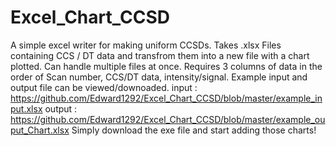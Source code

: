 # Excel_Chart_CCSD
A simple excel writer for making uniform CCSDs.
Takes .xlsx Files containing CCS / DT data and transfrom them into a new file with a chart plotted. Can handle multiple files at once. 
Requires 3 columns of data in the order of Scan number, CCS/DT data, intensity/signal.
Example input and output file can be viewed/downoaded. 
input : https://github.com/Edward1292/Excel_Chart_CCSD/blob/master/example_input.xlsx
output : https://github.com/Edward1292/Excel_Chart_CCSD/blob/master/example_ouput_Chart.xlsx
Simply download the exe file and start adding those charts!
